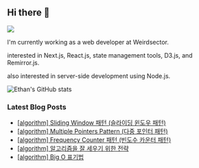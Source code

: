 ## Hi there 👋
<a href="https://steadyg.tistory.com/" target="_blank"><img src="https://img.shields.io/badge/BLOG-000000?style=flat&logo=tistory&logoColor=ffffff"/></a>

I'm currently working as a web developer at Weirdsector.

interested in Next.js, React.js, state management tools, D3.js, and Remirror.js.


also interested in server-side development using Node.js.

![Ethan's GitHub stats](https://github-readme-stats.vercel.app/api?username=ethandeveloper2&theme=dark&show_icons=true)
<!--
**ethandeveloper2/ethandeveloper2** is a ✨ _special_ ✨ repository because its `README.md` (this file) appears on your GitHub profile.

Here are some ideas to get you started:

- 🔭 I’m currently working on ...
- 🌱 I’m currently learning ...
- 👯 I’m looking to collaborate on ...
- 🤔 I’m looking for help with ...
- 💬 Ask me about ...
- 📫 How to reach me: ...
- 😄 Pronouns: ...
- ⚡ Fun fact: ...
-->
### Latest Blog Posts

- [[algorithm] Sliding Window 패턴 (슬라이딩 윈도우 패턴)](https://steadyg.tistory.com/55)
- [[algorithm] Multiple Pointers Pattern (다중 포인터 패턴)](https://steadyg.tistory.com/54)
- [[algorithm] Frequency Counter 패턴 (빈도수 카운터 패턴)](https://steadyg.tistory.com/53)
- [[algorithm] 알고리즘을 잘 세우기 위한 전략](https://steadyg.tistory.com/52)
- [[algorithm] Big O 표기법](https://steadyg.tistory.com/51)

